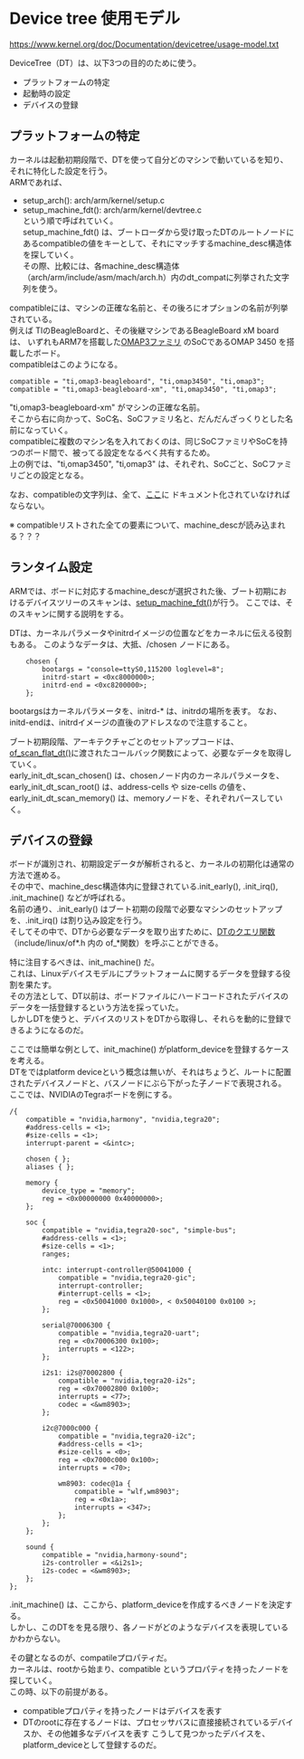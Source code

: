 # Device tree 使用モデル
https://www.kernel.org/doc/Documentation/devicetree/usage-model.txt  

DeviceTree（DT）は、以下3つの目的のために使う。
* プラットフォームの特定
* 起動時の設定
* デバイスの登録

## プラットフォームの特定
カーネルは起動初期段階で、DTを使って自分どのマシンで動いているを知り、それに特化した設定を行う。  
ARMであれば、  
* setup_arch(): arch/arm/kernel/setup.c  
* setup_machine_fdt(): arch/arm/kernel/devtree.c  
という順で呼ばれていく。  
setup_machine_fdt() は、ブートローダから受け取ったDTのルートノードにあるcompatibleの値をキーとして、それにマッチするmachine_desc構造体を探していく。  
その際、比較には、各machine_desc構造体（arch/arm/include/asm/mach/arch.h）内のdt_compatに列挙された文字列を使う。  

compatibleには、マシンの正確な名前と、その後ろにオプションの名前が列挙されている。  
例えば TIのBeagleBoardと、その後継マシンであるBeagleBoard xM board は、
いずれもARM7を搭載した[OMAP3ファミリ](https://ja.wikipedia.org/wiki/Texas_Instruments_OMAP#OMAP_3%E3%82%B7%E3%83%AA%E3%83%BC%E3%82%BA)
のSoCであるOMAP 3450 を搭載したボード。  
compatibleはこのようになる。
```
compatible = "ti,omap3-beagleboard", "ti,omap3450", "ti,omap3";
compatible = "ti,omap3-beagleboard-xm", "ti,omap3450", "ti,omap3";
```
"ti,omap3-beagleboard-xm" がマシンの正確な名前。  
そこから右に向かって、SoC名、SoCファミリ名と、だんだんざっくりとした名前になっていく。  
compatibleに複数のマシン名を入れておくのは、同じSoCファミリやSoCを持つのボード間で、被ってる設定をなるべく共有するため。  
上の例では、"ti,omap3450", "ti,omap3" は、それぞれ、SoCごと、SoCファミリごとの設定となる。  

なお、compatibleの文字列は、全て、[ここ](https://github.com/torvalds/linux/tree/master/Documentation/devicetree/bindings)に
ドキュメント化されていなければならない。  

※ compatibleリストされた全ての要素について、machine_descが読み込まれる？？？


## ランタイム設定
ARMでは、ボードに対応するmachine_descが選択された後、ブート初期におけるデバイスツリーのスキャンは、[setup_machine_fdt()](https://elixir.bootlin.com/linux/v4.19.9/source/arch/arm/kernel/devtree.c#L218)が行う。
ここでは、そのスキャンに関する説明をする。

DTは、カーネルパラメータやinitrdイメージの位置などをカーネルに伝える役割もある。
このようなデータは、大抵、/chosen ノードにある。
```
	chosen {
		bootargs = "console=ttyS0,115200 loglevel=8";
		initrd-start = <0xc8000000>;
		initrd-end = <0xc8200000>;
	};
```
bootargsはカーネルパラメータを、initrd-* は、initrdの場所を表す。
なお、initd-endは、initrdイメージの直後のアドレスなので注意すること。

ブート初期段階、アーキテクチャごとのセットアップコードは、[of_scan_flat_dt()](https://elixir.bootlin.com/linux/latest/source/drivers/of/fdt.c#L704)に渡されたコールバック関数によって、必要なデータを取得していく。  
early_init_dt_scan_chosen() は、chosenノード内のカーネルパラメータを、  
early_init_dt_scan_root() は、address-cells や size-cells の値を、  
early_init_dt_scan_memory() は、memoryノードを、それぞれパースしていく。 

## デバイスの登録
ボードが識別され、初期設定データが解析されると、カーネルの初期化は通常の方法で進める。  
その中で、machine_desc構造体内に登録されている.init_early(), .init_irq(), .init_machine() などが呼ばれる。  
名前の通り、.init_early() はブート初期の段階で必要なマシンのセットアップを、.init_irq() は割り込み設定を行う。  
そしてその中で、DTから必要なデータを取り出すために、[DTのクエリ関数](http://masahir0y.blogspot.com/2014/05/device-tree_28.html)（include/linux/of\*.h 内の of_\*関数）を呼ぶことができる。

特に注目するべきは、init_machine() だ。  
これは、Linuxデバイスモデルにプラットフォームに関するデータを登録する役割を果たす。  
その方法として、DT以前は、ボードファイルにハードコードされたデバイスのデータを一括登録するという方法を採っていた。  
しかしDTを使うと、デバイスのリストをDTから取得し、それらを動的に登録できるようになるのだ。  

ここでは簡単な例として、init_machine() がplatform_deviceを登録するケースを考える。    
DTをではplatform deviceという概念は無いが、それはちょうど、ルートに配置されたデバイスノードと、バスノードにぶら下がった子ノードで表現される。
ここでは、NVIDIAのTegraボードを例にする。  

```
/{
	compatible = "nvidia,harmony", "nvidia,tegra20";
	#address-cells = <1>;
	#size-cells = <1>;
	interrupt-parent = <&intc>;

	chosen { };
	aliases { };

	memory {
		device_type = "memory";
		reg = <0x00000000 0x40000000>;
	};

	soc {
		compatible = "nvidia,tegra20-soc", "simple-bus";
		#address-cells = <1>;
		#size-cells = <1>;
		ranges;

		intc: interrupt-controller@50041000 {
			compatible = "nvidia,tegra20-gic";
			interrupt-controller;
			#interrupt-cells = <1>;
			reg = <0x50041000 0x1000>, < 0x50040100 0x0100 >;
		};

		serial@70006300 {
			compatible = "nvidia,tegra20-uart";
			reg = <0x70006300 0x100>;
			interrupts = <122>;
		};

		i2s1: i2s@70002800 {
			compatible = "nvidia,tegra20-i2s";
			reg = <0x70002800 0x100>;
			interrupts = <77>;
			codec = <&wm8903>;
		};

		i2c@7000c000 {
			compatible = "nvidia,tegra20-i2c";
			#address-cells = <1>;
			#size-cells = <0>;
			reg = <0x7000c000 0x100>;
			interrupts = <70>;

			wm8903: codec@1a {
				compatible = "wlf,wm8903";
				reg = <0x1a>;
				interrupts = <347>;
			};
		};
	};

	sound {
		compatible = "nvidia,harmony-sound";
		i2s-controller = <&i2s1>;
		i2s-codec = <&wm8903>;
	};
};
```
.init_machine() は、ここから、platform_deviceを作成するべきノードを決定する。  
しかし、このDTをを見る限り、各ノードがどのようなデバイスを表現しているかわからない。

その鍵となるのが、compatileプロパティだ。  
カーネルは、rootから始まり、compatible というプロパティを持ったノードを探していく。  
この時、以下の前提がある。
* compatibleプロパティを持ったノードはデバイスを表す
* DTのrootに存在するノードは、プロセッサバスに直接接続されているデバイスか、その他雑多なデバイスを表す
こうして見つかったデバイスを、platform_deviceとして登録するのだ。








